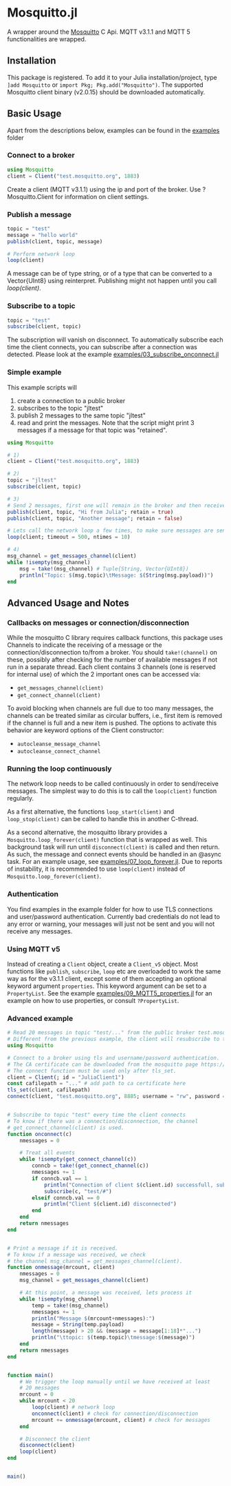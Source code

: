# Mosquitto.jl

A wrapper around the [Mosquitto](https://mosquitto.org/) C Api. MQTT v3.1.1 and MQTT 5 functionalities are wrapped.

## Installation
This package is registered. To add it to your Julia installation/project, type
`]add Mosquitto` or `import Pkg; Pkg.add("Mosquitto")`.
The supported Mosquitto client binary (v2.0.15) should be downloaded automatically.

## Basic Usage

Apart from the descriptions below, examples can be found in the [examples](examples/) folder

### Connect to a broker

```julia
using Mosquitto
client = Client("test.mosquitto.org", 1883)
```

Create a client (MQTT v3.1.1) using the ip and port of the broker. 
Use ?Mosquitto.Client for information on client settings.

### Publish a message
```julia
topic = "test"
message = "hello world"
publish(client, topic, message)

# Perform network loop
loop(client)
```

A message can be of type string, or of a type that can be converted to a Vector{UInt8} using reinterpret. Publishing might not happen until you call *loop(client)*.

### Subscribe to a topic
```julia
topic = "test"
subscribe(client, topic)
```
The subscription will vanish on disconnect. To automatically subscribe each time the client connects, you can subscribe after a connection was detected. Please look at the example [examples/03_subscribe_onconnect.jl](examples/03_subscribe_onconnect.jl) 

### Simple example

This example scripts will
1) create a connection to a public broker
2) subscribes to the topic "jltest"
3) publish 2 messages to the same topic "jltest"
4) read and print the messages.
Note that the script might print 3 messages if a message for that topic was "retained".

```julia
using Mosquitto

# 1)
client = Client("test.mosquitto.org", 1883)

# 2)
topic = "jltest"
subscribe(client, topic)

# 3)
# Send 2 messages, first one will remain in the broker and then received on new connect
publish(client, topic, "Hi from Julia"; retain = true)
publish(client, topic, "Another message"; retain = false)

# Lets call the network loop a few times, to make sure messages are sent/received
loop(client; timeout = 500, ntimes = 10)

# 4)
msg_channel = get_messages_channel(client)
while !isempty(msg_channel)
    msg = take!(msg_channel) # Tuple{String, Vector{UInt8})
    println("Topic: $(msg.topic)\tMessage: $(String(msg.payload))")
end
```

## Advanced Usage and Notes

### Callbacks on messages or connection/disconnection
While the mosquitto C library requires callback functions, this package uses Channels to indicate the receiving of a message or the connection/disconnection to/from a broker. You should `take!(channel)` on these, possibly after checking for the number of available messages if not run in a separate thread. Each client contains 3 channels (one is reserved for internal use) of which the 2 important ones can be accessed via:
* `get_messages_channel(client)`
* `get_connect_channel(client)`

To avoid blocking when channels are full due to too many messages, the channels can be treated similar as circular buffers, i.e., first item is removed if the channel is full and a new item is pushed. The options to activate this behavior are keyword options of the Client constructor:
* `autocleanse_message_channel`
* `autocleanse_connect_channel`

### Running the loop continuously
The network loop needs to be called continuously in order to send/receive messages. The simplest way to do this
is to call the `loop(client)` function regularly. 

As a first alternative, the functions `loop_start(client)` and `loop_stop(client)` can be called to handle this in another C-thread.

As a second alternative, the mosquitto library provides a `Mosquitto.loop_forever(client)` function that is wrapped as well. This background task will run until `disconnect(client)` is called and then return. As such, the message and connect events should be handled in an @async task. For an example usage, see [examples/07_loop_forever.jl](examples/07_loop_forever.jl). Due to reports of instability, it is recommended to use `loop(client)` instead of `Mosquitto.loop_forever(client)`.

### Authentication
You find examples in the example folder for how to use TLS connections and user/password authentication. Currently bad credentials do not lead to any error or warning, your messages will just not be sent and you will not receive any messages.

### Using MQTT v5
Instead of creating a `Client` object, create a `Client_v5` object. Most functions like `publish`, `subscribe`, `loop` etc are overloaded to work the same way as for the v3.1.1 client, except some of them accepting an optional keyword argument `properties`.
This keyword argument can be set to a `PropertyList`. See the example [examples/09_MQTT5_properties.jl](examples/09_MQTT5_properties.jl) for an example on how to use properties, or consult `?PropertyList`.

### Advanced example

```julia
# Read 20 messages in topic "test/..." from the public broker test.mosquitto.org
# Different from the previous example, the client will resubscribe to the topic every time it connects to the broker
using Mosquitto

# Connect to a broker using tls and username/password authentication.
# The CA certificate can be downloaded from the mosquitto page https://test.mosquitto.org/ssl/mosquitto.org.crt
# The connect function must be used only after tls_set.
client = Client(; id = "JuliaClient1")
const cafilepath = "..." # add path to ca certificate here
tls_set(client, cafilepath)
connect(client, "test.mosquitto.org", 8885; username = "rw", password = "readwrite")


# Subscribe to topic "test" every time the client connects
# To know if there was a connection/disconnection, the channel
# get_connect_channel(client) is used.
function onconnect(c)
    nmessages = 0

    # Treat all events
    while !isempty(get_connect_channel(c))
        conncb = take!(get_connect_channel(c))
        nmessages += 1
        if conncb.val == 1
            println("Connection of client $(client.id) successfull, subscribing to test/#")
            subscribe(c, "test/#")
        elseif conncb.val == 0
            println("Client $(client.id) disconnected")
        end
    end
    return nmessages
end


# Print a message if it is received.
# To know if a message was received, we check
# the channel msg_channel = get_messages_channel(client).
function onmessage(mrcount, client)
    nmessages = 0
    msg_channel = get_messages_channel(client)

    # At this point, a message was received, lets process it
    while !isempty(msg_channel)
        temp = take!(msg_channel)
        nmessages += 1
        println("Message $(mrcount+nmessages):")
        message = String(temp.payload)
        length(message) > 20 && (message = message[1:18]*"...")
        println("\ttopic: $(temp.topic)\tmessage:$(message)")
    end
    return nmessages
end


function main()
    # We trigger the loop manually until we have received at least
    # 20 messages
    mrcount = 0
    while mrcount < 20
        loop(client) # network loop
        onconnect(client) # check for connection/disconnection
        mrcount += onmessage(mrcount, client) # check for messages
    end

    # Disconnect the client
    disconnect(client)
    loop(client)
end


main()
```
